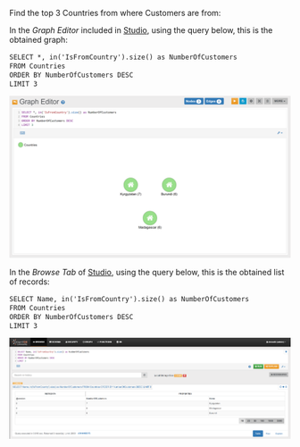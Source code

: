 Find the top 3 Countries from where Customers are from:

In the _Graph Editor_ included in [Studio](../studio/README.md), using the query below, this is the obtained graph:

<pre><code class="lang-sql">SELECT *, in('IsFromCountry').size() as NumberOfCustomers 
FROM Countries
ORDER BY NumberOfCustomers DESC 
LIMIT 3</code></pre>
![](../../../images/demo-dbs/social-travel-agency/query_19_graph.png)

In the _Browse Tab_ of [Studio](../studio/README.md), using the query below, this is the obtained list of records:

<pre><code class="lang-sql">SELECT Name, in('IsFromCountry').size() as NumberOfCustomers 
FROM Countries
ORDER BY NumberOfCustomers DESC 
LIMIT 3</code></pre>

![](../../../images/demo-dbs/social-travel-agency/query_19_browse.png)
